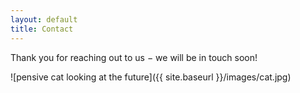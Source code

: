 ```yaml
---
layout: default
title: Contact
---
```


Thank you for reaching out to us − we will be in touch soon!

![pensive cat looking at the future]({{ site.baseurl }}/images/cat.jpg)